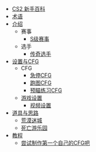 
* [CS2 新手百科](README.md)
* [术语](术语/README.md)
* [介绍](介绍/README.md)
  * 赛事
    * [S级赛事](介绍/Stier.md)
  * 选手
    * [传奇选手](介绍/Legends.md)
* [设置与CFG](设置与CFG/README.md)
  * CFG
    * [急停CFG](设置与CFG/QUICKSTOP.md)
    * [跑图CFG](设置与CFG/INTRO.md)
    * [预瞄练习CFG](设置与CFG/PREFIRE.md)
  * [游戏设置](设置与CFG/Game%20Settings/README.md)
    * [视频设置](设置与CFG/Game%20Settings/VIDEO.md)
* [道具与思路](道具与思路/README.md)
  * [荒漠迷城](道具与思路/Mirage/MIRAGE.md)
  * [死亡游乐园](道具与思路/Overpass/README.md)
* [教程](教程/README.md)
  * [尝试制作第一个自己的CFG吧](教程/JUMP.md)
